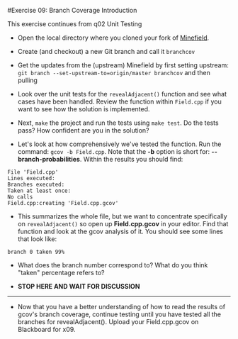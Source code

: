#Exercise 09: Branch Coverage Introduction

This exercise continues from q02 Unit Testing
* Open the local directory where you cloned your fork of [Minefield](https://github.com/ChicoState/minefield).

* Create (and checkout) a new Git branch and call it `branchcov`

* Get the updates from the (upstream) Minefield by first setting upstream: `git branch --set-upstream-to=origin/master branchcov` and then pulling

* Look over the unit tests for the `revealAdjacent()` function and see what cases have been handled. Review the function within `Field.cpp` if you want to see how the solution is implemented.

* Next, `make` the project and run the tests using `make test`. Do the tests pass? How confident are you in the solution?

* Let's look at how comprehensively we've tested the function. Run the command: `gcov -b Field.cpp`. Note that the **-b** option is short for: **--branch-probabilities**. Within the results you should find:

```
File 'Field.cpp'
Lines executed: 
Branches executed:
Taken at least once:
No calls
Field.cpp:creating 'Field.cpp.gcov'
```

* This summarizes the whole file, but we want to concentrate specifically on `revealAdjacent()` so open up **Field.cpp.gcov** in your editor. Find that function and look at the gcov analysis of it. You should see some lines that look like:

```
branch 0 taken 99%
```

* What does the branch number correspond to? What do you think "taken" percentage refers to?

* **STOP HERE AND WAIT FOR DISCUSSION**

- - -

* Now that you have a better understanding of how to read the results of gcov's branch coverage, continue testing until you have tested all the branches for revealAdjacent(). Upload your Field.cpp.gcov on Blackboard for x09.